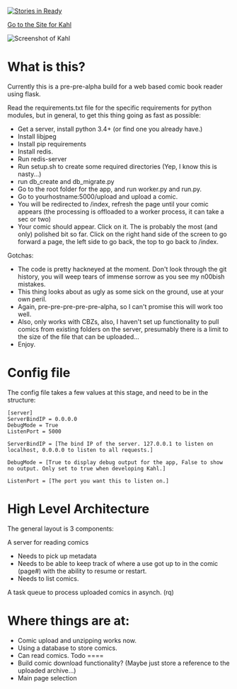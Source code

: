 [![Stories in Ready](https://badge.waffle.io/rollinginsanity/Kahl.png?label=ready&title=Ready)](https://waffle.io/rollinginsanity/Kahl)

[Go to the Site for Kahl](http://rollinginsanity.github.io/Kahl)

![Screenshot of Kahl](http://rollinginsanity.github.io/Kahl/images/screeny.png)

What is this?
=============

Currently this is a pre-pre-alpha build for a web based comic book reader using flask.

Read the requirements.txt file for the specific requirements for python modules, but in general, to get this thing going as fast as possible:
* Get a server, install python 3.4+ (or find one you already have.)
* Install libjpeg
* Install pip requirements
* Install redis.
* Run redis-server
* Run setup.sh to create some required directories (Yep, I know this is nasty...)
* run db_create and db_migrate.py
* Go to the root folder for the app, and run worker.py and run.py.
* Go to yourhostname:5000/upload and upload a comic.
* You will be redirected to /index, refresh the page until your comic appears (the processing is offloaded to a worker process, it can take a sec or two)
* Your comic should appear. Click on it. The is probably the most (and only) polished bit so far. Click on the right hand side of the screen to go forward a page, the left side to go back, the top to go back to /index.

Gotchas:

* The code is pretty hackneyed at the moment. Don't look through the git history, you will weep tears of immense sorrow as you see my n00bish mistakes.
* This thing looks about as ugly as some sick on the ground, use at your own peril.
* Again, pre-pre-pre-pre-pre-alpha, so I can't promise this will work too well.
* Also, only works with CBZs, also, I haven't set up functionality to pull comics from existing folders on the server, presumably there is a limit to the size of the file that can be uploaded...
* Enjoy.

Config file
===========

The config file takes a few values at this stage, and need to be in the structure:

```
[server]
ServerBindIP = 0.0.0.0
DebugMode = True
ListenPort = 5000
```

```
ServerBindIP = [The bind IP of the server. 127.0.0.1 to listen on localhost, 0.0.0.0 to listen to all requests.]
```

```
DebugMode = [True to display debug output for the app, False to show no output. Only set to true when developing Kahl.]
```

```
ListenPort = [The port you want this to listen on.]
```

High Level Architecture
=======================

The general layout is 3 components:

A server for reading comics
* Needs to pick up metadata
* Needs to be able to keep track of where a use got up to in the comic (page#) with the ability to resume or restart.
* Needs to list comics.

A task queue to process uploaded comics in asynch. (rq)

Where things are at:
====================
* Comic upload and unzipping works now.
* Using a database to store comics.
* Can read comics.
Todo
====
* Build comic download functionality? (Maybe just store a reference to the uploaded archive...)
* Main page selection
